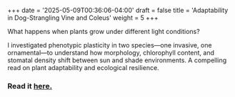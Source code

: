 +++
date = '2025-05-09T00:36:06-04:00'
draft = false
title = 'Adaptability in Dog-Strangling Vine and Coleus'
weight = 5
+++

What happens when plants grow under different light conditions?

I investigated phenotypic plasticity in two species—one invasive, one ornamental—to understand how morphology, chlorophyll content, and stomatal density shift between sun and shade environments. A compelling read on plant adaptability and ecological resilience.

### Read it [here.](/files/phenotypic.pdf)
